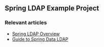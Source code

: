 ## Spring LDAP Example Project

### Relevant articles

- [Spring LDAP Overview](https://www.baeldung.com/spring-ldap)
- [Guide to Spring Data LDAP](https://www.baeldung.com/spring-data-ldap)
